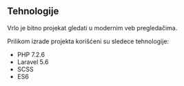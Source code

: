 ## Tehnologije

Vrlo je bitno projekat gledati u modernim veb pregledačima.

Prilikom izrade projekta korišćeni su sledece tehnologije:

* PHP 7.2.6
* Laravel 5.6
* SCSS
* ES6
